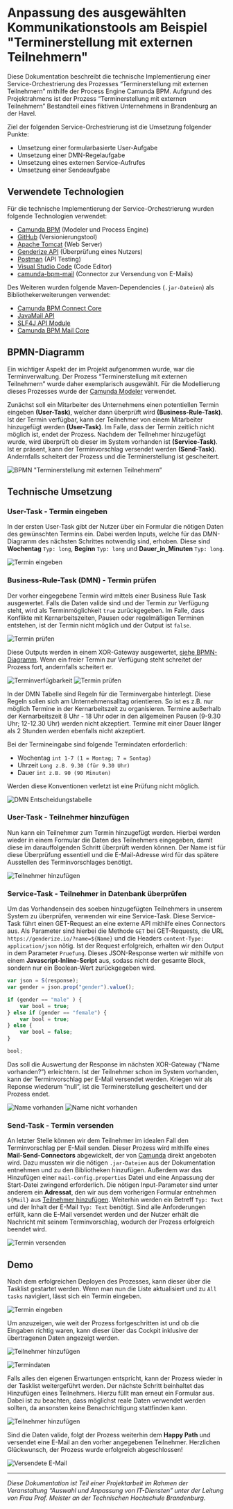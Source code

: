 # Anpassung des ausgewählten Kommunikationstools am Beispiel "Terminerstellung mit externen Teilnehmern"
Diese Dokumentation beschreibt die technische Implementierung einer Service-Orchestrierung des Prozesses “Terminerstellung mit externen Teilnehmern” mithilfe der Process Engine Camunda BPM. Aufgrund des Projektrahmens ist der Prozess “Terminerstellung mit externen Teilnehmern” Bestandteil eines fiktiven Unternehmens in Brandenburg an der Havel.

Ziel der folgenden Service-Orchestrierung ist die Umsetzung folgender Punkte:
- Umsetzung einer formularbasierte User-Aufgabe
- Umsetzung einer DMN-Regelaufgabe
- Umsetzung eines externen Service-Aufrufes
- Umsetzung einer Sendeaufgabe

## Verwendete Technologien
Für die technische Implementierung der Service-Orchestrierung wurden folgende Technologien verwendet:

- [Camunda BPM](https://camunda.com/de/products/) (Modeler und Process Engine)
- [GitHub](https://github.com/) (Versionierungstool)
- [Apache Tomcat](http://tomcat.apache.org/) (Web Server)
- [Genderize API](https://genderize.io/) (Überprüfung eines Nutzers)
- [Postman](https://www.getpostman.com/) (API Testing)
- [Visual Studio Code](https://code.visualstudio.com/) (Code Editor)
- [camunda-bpm-mail](https://github.com/camunda/camunda-bpm-mail) (Connector zur Versendung von E-Mails)

Des Weiteren wurden folgende Maven-Dependencies (`.jar-Dateien`) als Bibliothekerweiterungen verwendet:
- [Camunda BPM Connect Core](https://mvnrepository.com/artifact/org.camunda.connect/camunda-connect-core/1.0.3)
- [JavaMail API](https://mvnrepository.com/artifact/com.sun.mail/javax.mail/1.5.5)
- [SLF4J API Module](https://mvnrepository.com/artifact/org.slf4j/slf4j-api/1.7.21)
- [Camunda BPM Mail Core](https://mvnrepository.com/artifact/org.camunda.bpm.extension/camunda-bpm-mail-core/1.2.0)

## BPMN-Diagramm
Ein wichtiger Aspekt der im Projekt aufgenommen wurde, war die Terminverwaltung. Der Prozess “Terminerstellung mit externen Teilnehmern” wurde daher exemplarisch ausgewählt. Für die Modellierung dieses Prozesses wurde der [Camunda Modeler](https://camunda.com/de/products/modeler/) verwendet.

Zunächst soll ein Mitarbeiter des Unternehmens einen potentiellen Termin eingeben **(User-Task)**, welcher dann überprüft wird **(Business-Rule-Task)**. Ist der Termin verfügbar, kann der Teilnehmer von einem Mitarbeiter hinzugefügt werden **(User-Task)**. Im Falle, dass der Termin zeitlich nicht möglich ist, endet der Prozess. Nachdem der Teilnehmer hinzugefügt wurde, wird überprüft ob dieser im System vorhanden ist **(Service-Task)**. Ist er präsent, kann der Terminvorschlag versendet werden **(Send-Task)**. Andernfalls scheitert der Prozess und die Terminerstellung ist gescheitert.

![BPMN "Terminerstellung mit externen Teilnehmern”](/images/terminerstellung_extern_atomar.svg "BPMN-Diagramm Terminerstellung mit externen Teilnehmern")

## Technische Umsetzung
### User-Task - Termin eingeben
In der ersten User-Task gibt der Nutzer über ein Formular die nötigen Daten des gewünschten Termins ein. Dabei werden Inputs, welche für das DMN-Diagramm des nächsten Schrittes notwendig sind, erhoben. Diese sind **Wochentag** `Typ: long`, **Beginn** `Typ: long` und **Dauer_in_Minuten** `Typ: long`.

![Termin eingeben](/images/enter_date.PNG "Termin eingeben")

### Business-Rule-Task (DMN) - Termin prüfen
Der vorher eingegebene Termin wird mittels einer Business Rule Task ausgewertet. Falls die Daten valide sind und der Termin zur Verfügung steht, wird als Terminmöglichkeit `true` zurückgegeben. Im Falle, dass Konflikte mit Kernarbeitszeiten, Pausen oder regelmäßigen Terminen entstehen, ist der Termin nicht möglich und der Output ist `false`.

![Termin prüfen](/images/dmn_table.PNG "Termin prüfen")

Diese Outputs werden in einem XOR-Gateway ausgewertet, [siehe BPMN-Diagramm](#bpmn-diagramm). Wenn ein freier Termin zur Verfügung steht schreitet der Prozess fort, andernfalls scheitert er.

![Terminverfügbarkeit](/images/sequent_flow_1_positive.PNG "Termin verfügbar") ![Termin prüfen](/images/sequent_flow_1_negative.PNG "Termin nicht verfügbar")

In der DMN Tabelle sind Regeln für die Terminvergabe hinterlegt. Diese Regeln sollen sich am Unternehmensalltag orientieren. So ist es z.B. nur möglich Termine in der Kernarbeitszeit zu organisieren. Termine außerhalb der Kernarbeitszeit 8 Uhr - 18 Uhr oder in den allgemeinen Pausen (9-9.30 Uhr; 12-12.30 Uhr) werden nicht akzeptiert. Termine mit einer Dauer länger als 2 Stunden werden ebenfalls nicht akzeptiert.

Bei der Termineingabe sind folgende Termindaten erforderlich:

- Wochentag `int 1-7 (1 = Montag; 7 = Sontag)`
- Uhrzeit `Long z.B. 9.30 (für 9.30 Uhr)`
- Dauer `int z.B. 90 (90 Minuten)`

Werden diese Konventionen verletzt ist eine Prüfung nicht möglich.

![DMN Entscheidungstabelle](/images/dmn_tabelle_termin_dauer.svg "DMN Entscheidungstabelle")

### User-Task - Teilnehmer hinzufügen
Nun kann ein Teilnehmer zum Termin hinzugefügt werden. Hierbei werden wieder in einem Formular die Daten des Teilnehmers eingegeben, damit diese im darauffolgenden Schritt überprüft werden können. Der Name ist für diese Überprüfung essentiell und die E-Mail-Adresse wird für das spätere Ausstellen des Terminvorschlages benötigt.

![Teilnehmer hinzufügen](/images/add_participant.PNG "Teilnehmer hinzufügen")

### Service-Task - Teilnehmer in Datenbank überprüfen
Um das Vorhandensein des soeben hinzugefügten Teilnehmers in unserem System zu überprüfen, verwenden wir eine Service-Task. Diese Service-Task führt einen GET-Request an eine externe API mithilfe eines Connectors aus. Als Parameter sind hierbei die Methode `GET` bei GET-Requests, die URL `https://genderize.io/?name=${Name}` und die Headers `content-Type: application/json` nötig. Ist der Request erfolgreich, erhalten wir den Output in dem Parameter `Pruefung`. Dieses JSON-Response werten wir mithilfe von einem **Javascript-Inline-Script** aus, sodass nicht der gesamte Block, sondern nur ein Boolean-Wert zurückgegeben wird.
```javascript
var json = S(response);
var gender = json.prop("gender").value();

if (gender == "male" ) {
    var bool = true;
} else if (gender == "female") {
    var bool = true;
} else {
    var bool = false;
}

bool;
```
Das soll die Auswertung der Response im nächsten XOR-Gateway (“Name vorhanden?”) erleichtern. Ist der Teilnehmer schon im System vorhanden, kann der Terminvorschlag per E-Mail versendet werden. Kriegen wir als Reponse wiederum “null”, ist die Terminerstellung gescheitert und der Prozess endet.

![Name vorhanden](/images/sequent_flow_2_positive.PNG "Name vorhanden") ![Name nicht vorhanden](/images/sequent_flow_2_negative.PNG "Name nicht vorhanden")

### Send-Task - Termin versenden
An letzter Stelle können wir dem Teilnehmer im idealen Fall den Terminvorschlag per E-Mail senden. Dieser Prozess wird mithilfe eines **Mail-Send-Connectors** abgewickelt, der von [Camunda](https://github.com/camunda/camunda-bpm-mail) direkt angeboten wird. Dazu mussten wir die nötigen `.jar-Dateien` aus der Dokumentation entnehmen und zu den Bibliotheken hinzufügen. Außerdem war das Hinzufügen einer `mail-config.properties` Datei und eine Anpassung der Start-Datei zwingend erforderlich. Die nötigen Input-Parameter sind unter anderem ein **Adressat**, den wir aus dem vorherigen Formular entnehmen `${Mail}` aus [Teilnehmer hinzufügen](#user-task---teilnehmer-hinzufügen). Weiterhin werden ein Betreff `Typ: Text` und der Inhalt der E-Mail `Typ: Text` benötigt. Sind alle Anforderungen erfüllt, kann die E-Mail versendet werden und der Nutzer erhält die Nachricht mit seinem Terminvorschlag, wodurch der Prozess erfolgreich beendet wird.

![Termin versenden](/images/send_appointment.PNG "Termin versenden")

## Demo
Nach dem erfolgreichen Deployen des Prozesses, kann dieser über die Tasklist gestartet werden. Wenn man nun die Liste aktualisiert und zu `All tasks` navigiert, lässt sich ein Termin eingeben.

![Termin eingeben](/images/demo_form_1.PNG "Termin eingeben")

Um anzuzeigen, wie weit der Prozess fortgeschritten ist und ob die Eingaben richtig waren, kann dieser über das Cockpit inklusive der übertragenen Daten angezeigt werden.

![Teilnehmer hinzufügen](/images/demo_diagram_token.PNG "Teilnehmer hinzufügen")

![Termindaten](/images/demo_table.PNG "Termindaten")

Falls alles den eigenen Erwartungen entspricht, kann der Prozess wieder in der Tasklist weitergeführt werden. Der nächste Schritt beinhaltet das Hinzufügen eines Teilnehmers. Hierzu füllt man erneut ein Formular aus. Dabei ist zu beachten, dass möglichst reale Daten verwendet werden sollten, da ansonsten keine Benachrichtigung stattfinden kann.

![Teilnehmer hinzufügen](/images/demo_form_2.PNG "Teilnehmer hinzufügen")

Sind die Daten valide, folgt der Prozess weiterhin dem **Happy Path** und versendet eine E-Mail an den vorher angegebenen Teilnehmer. Herzlichen Glückwunsch, der Prozess wurde erfolgreich abgeschlossen!

![Versendete E-Mail](/images/demo_email.PNG "Versendete E-Mail")

___

_Diese Dokumentation ist Teil einer Projektarbeit im Rahmen der Veranstaltung “Auswahl und Anpassung von IT-Diensten” unter der Leitung von Frau Prof. Meister an der Technischen Hochschule Brandenburg._
